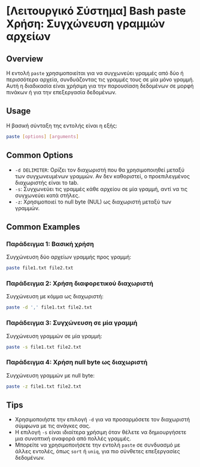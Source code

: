 # [Λειτουργικό Σύστημα] Bash paste Χρήση: Συγχώνευση γραμμών αρχείων

## Overview
Η εντολή `paste` χρησιμοποιείται για να συγχωνεύει γραμμές από δύο ή περισσότερα αρχεία, συνδυάζοντας τις γραμμές τους σε μία μόνο γραμμή. Αυτή η διαδικασία είναι χρήσιμη για την παρουσίαση δεδομένων σε μορφή πινάκων ή για την επεξεργασία δεδομένων.

## Usage
Η βασική σύνταξη της εντολής είναι η εξής:

```bash
paste [options] [arguments]
```

## Common Options
- `-d DELIMITER`: Ορίζει τον διαχωριστή που θα χρησιμοποιηθεί μεταξύ των συγχωνευμένων γραμμών. Αν δεν καθοριστεί, ο προεπιλεγμένος διαχωριστής είναι το tab.
- `-s`: Συγχωνεύει τις γραμμές κάθε αρχείου σε μία γραμμή, αντί να τις συγχωνεύει κατά στήλες.
- `-z`: Χρησιμοποιεί το null byte (NUL) ως διαχωριστή μεταξύ των γραμμών.

## Common Examples
### Παράδειγμα 1: Βασική χρήση
Συγχώνευση δύο αρχείων γραμμής προς γραμμή:
```bash
paste file1.txt file2.txt
```

### Παράδειγμα 2: Χρήση διαφορετικού διαχωριστή
Συγχώνευση με κόμμα ως διαχωριστή:
```bash
paste -d ',' file1.txt file2.txt
```

### Παράδειγμα 3: Συγχώνευση σε μία γραμμή
Συγχώνευση γραμμών σε μία γραμμή:
```bash
paste -s file1.txt file2.txt
```

### Παράδειγμα 4: Χρήση null byte ως διαχωριστή
Συγχώνευση γραμμών με null byte:
```bash
paste -z file1.txt file2.txt
```

## Tips
- Χρησιμοποιήστε την επιλογή `-d` για να προσαρμόσετε τον διαχωριστή σύμφωνα με τις ανάγκες σας.
- Η επιλογή `-s` είναι ιδιαίτερα χρήσιμη όταν θέλετε να δημιουργήσετε μια συνοπτική αναφορά από πολλές γραμμές.
- Μπορείτε να χρησιμοποιήσετε την εντολή `paste` σε συνδυασμό με άλλες εντολές, όπως `sort` ή `uniq`, για πιο σύνθετες επεξεργασίες δεδομένων.